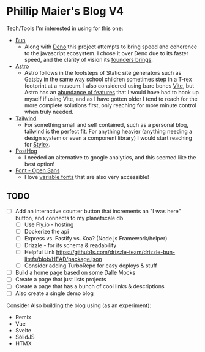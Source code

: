 # Phillip Maier's Blog V4

Tech/Tools I'm interested in using for this one:

- [Bun](https://bun.sh/)
  - Along with [Deno](https://deno.com/) this project attempts to bring speed and coherence to the javascript ecosystem. I chose it over Deno due to its faster speed, and the clarity of vision its [founders brings](https://github.com/Jarred-Sumner).
- [Astro](https://astro.build/)
  - Astro follows in the footsteps of Static site generators such as Gatsby in the same way school children sometimes step in a T-rex footprint at a museum. I also considered using bare bones [Vite](https://vitejs.dev/), but Astro has an [abundance of features](https://docs.astro.build/en/concepts/why-astro/) that I would have had to hook up myself if using Vite, and as I have gotten older I tend to reach for the more complete solutions first, only reaching for more minute control when truly needed.
- [Tailwind](https://tailwindcss.com/)
  - For something small and self contained, such as a personal blog, tailwind is the perfect fit. For anything heavier (anything needing a design system or even a component library) I would start reaching for [Stylex](https://github.com/facebook/stylex).
- [PostHog](https://posthog.com/)
  - I needed an alternative to google analytics, and this seemed like the best option!
- [Font - Open Sans](https://fonts.google.com/specimen/Open+Sans)
  - I love [variable fonts](https://developer.mozilla.org/en-US/docs/Web/CSS/CSS_fonts/Variable_fonts_guide) that are also very accessible!

## TODO

- [ ] Add an interactive counter button that increments an "I was here" button, and connects to my planetscale db
  - [ ] Use Fly.io - hosting
  - [ ] Dockerize the api
  - [ ] Express vs. Fastify vs. Koa? (Node.js Framework/helper)
  - [ ] Drizzle - for its schema & readability
  - [ ] Helpful Link https://github1s.com/drizzle-team/drizzle-bun-litefs/blob/HEAD/package.json
  - [ ] Consider adding TurboRepo for easy deploys & stuff
- [ ] Build a home page based on some Dalle Mocks
- [ ] Create a page that just lists projects
- [ ] Create a page that has a bunch of cool links & descriptions
- [ ] Also create a single demo blog

Consider Also building the blog using (as an experiment):

- Remix
- Vue
- Svelte
- SolidJS
- HTMX

